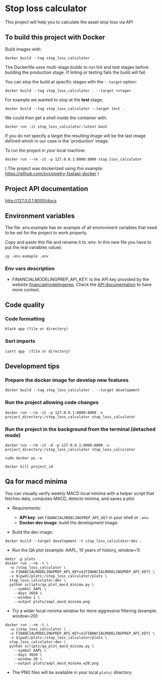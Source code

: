 # Stop loss calculator

This project will help you to calculate the asset stop loss via API

## To build this project with Docker

Build images with:

```shell
docker build --tag stop_loss_calculator .
```

The Dockerfile uses multi-stage builds to run lint and test stages before building the production stage.
If linting or testing fails the build will fail.

You can stop the build at specific stages with the `--target` option:

```shell
docker build --tag stop_loss_calculator . --target <stage>
```

For example we wanted to stop at the **test** stage:

```shell
docker build --tag stop_loss_calculator --target test .
```

We could then get a shell inside the container with:

```shell
docker run -it stop_loss_calculator:latest bash
```

If you do not specify a target the resulting image will be the last image defined which in our case is the 'production' image.

To run the project in your local machine:

```shell
docker run --rm -it -p 127.0.0.1:8000:8000 stop_loss_calculator
```

( The project was dockerized using this example: <https://github.com/svx/poetry-fastapi-docker> )

## Project API documentation

http://127.0.0.1:8000/docs

## Environment variables
The file .env.example has en example of all environment variables that need to be set for the project to work properly.

Copy and paste this file and rename it to .env. In this new file you have to put the real variables values
```shell
cp .env.exmaple .env
```

### Env vars description
* FINANCIALMODELINGPREP_API_KEY: Is the API key provided by the website [financialmodelingprep](https://site.financialmodelingprep.com/). Check the [API documentation](https://site.financialmodelingprep.com/developer/docs) to have more context.



## Code quality

### Code formatting
```shell
black app (file or directory)
```
### Sort imports
```shell
isort app  (file or directory)
```

## Development tips

### Prepare the docker image for develop new features
```shell
docker build --tag stop_loss_calculator . --target development
```

### Run the project allowing code changes
```shell
docker run --rm -it -p 127.0.0.1:8000:8000 -v project_directory:/stop_loss_calculator stop_loss_calculator
```

### Run the project in the background from the terminal (detached mode)
```shell
docker run --rm -it -d -p 127.0.0.1:8000:8000 -v project_directory:/stop_loss_calculator stop_loss_calculator
```
```shell
sudo docker ps -a
```
```shell
docker kill project_id
```

## Qa for macd minima

You can visually verify weekly MACD local minima with a helper script that fetches data, computes MACD, detects minima, and saves a plot.

- Requirements:
  - **API key**: set `FINANCIALMODELINGPREP_API_KEY` in your shell or `.env`.
  - **Docker dev image**: build the development image.

- Build the dev image:
```shell
docker build --target development -t stop_loss_calculator:dev .
```

- Run the QA plot (example: AAPL, 10 years of history, window=1):
```shell
mkdir -p plots
docker run --rm -t \
  -w /stop_loss_calculator \
  -e FINANCIALMODELINGPREP_API_KEY=${FINANCIALMODELINGPREP_API_KEY} \
  -v $(pwd)/plots:/stop_loss_calculator/plots \
  stop_loss_calculator:dev \
  python scripts/qa_plot_macd_minima.py \
    --symbol AAPL \
    --days 3650 \
    --window 1 \
    --output plots/aapl_macd_minima.png
```

- Try a wider local-minima window for more aggressive filtering (example: window=20):
```shell
docker run --rm -t \
  -w /stop_loss_calculator \
  -e FINANCIALMODELINGPREP_API_KEY=${FINANCIALMODELINGPREP_API_KEY} \
  -v $(pwd)/plots:/stop_loss_calculator/plots \
  stop_loss_calculator:dev \
  python scripts/qa_plot_macd_minima.py \
    --symbol AAPL \
    --days 3650 \
    --window 20 \
    --output plots/aapl_macd_minima_w20.png
```

- The PNG files will be available in your local `plots/` directory.